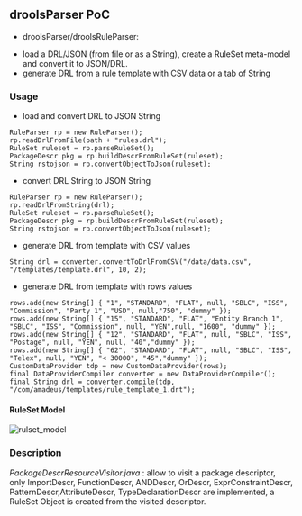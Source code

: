 ## droolsParser PoC


* droolsParser/droolsRuleParser:  
- load a DRL/JSON (from file or as a String), create a RuleSet meta-model and convert it to JSON/DRL.
- generate DRL from a rule template with CSV data or a tab of String 

### Usage
- load and convert DRL to JSON String 
```
RuleParser rp = new RuleParser();
rp.readDrlFromFile(path + "rules.drl");
RuleSet ruleset = rp.parseRuleSet();
PackageDescr pkg = rp.buildDescrFromRuleSet(ruleset);
String rstojson = rp.convertObjectToJson(ruleset);
```
- convert DRL String to JSON String                     
```
RuleParser rp = new RuleParser();
rp.readDrlFromString(drl);
RuleSet ruleset = rp.parseRuleSet();
PackageDescr pkg = rp.buildDescrFromRuleSet(ruleset);
String rstojson = rp.convertObjectToJson(ruleset);
```
- generate DRL from template with CSV values
```
String drl = converter.convertToDrlFromCSV("/data/data.csv", "/templates/template.drl", 10, 2);
```

- generate DRL from template with rows values
```
rows.add(new String[] { "1", "STANDARD", "FLAT", null, "SBLC", "ISS", "Commission", "Party 1", "USD", null,"750", "dummy" });
rows.add(new String[] { "15", "STANDARD", "FLAT", "Entity Branch 1", "SBLC", "ISS", "Commission", null, "YEN",null, "1600", "dummy" });
rows.add(new String[] { "12", "STANDARD", "FLAT", null, "SBLC", "ISS", "Postage", null, "YEN", null, "40","dummy" });
rows.add(new String[] { "62", "STANDARD", "FLAT", null, "SBLC", "ISS", "Telex", null, "YEN", "< 30000", "45","dummy" });
CustomDataProvider tdp = new CustomDataProvider(rows);
final DataProviderCompiler converter = new DataProviderCompiler();
final String drl = converter.compile(tdp, "/com/amadeus/templates/rule_template_1.drt");
```
#### RuleSet Model
![rulset_model](https://cloud.githubusercontent.com/assets/12033900/22420352/5d1b47e8-e6e2-11e6-848e-0b5b7d7bb616.png)


### Description
*PackageDescrResourceVisitor.java* : allow to visit a package descriptor, only ImportDescr, FunctionDescr, ANDDescr, OrDescr, ExprConstraintDescr, PatternDescr,AttributeDescr, TypeDeclarationDescr are implemented, a RuleSet Object is created from the visited descriptor.  

